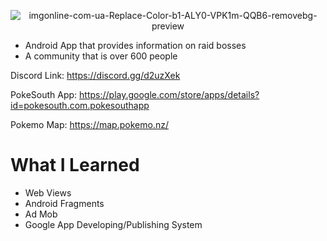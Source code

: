 <p align="center"
  <a href="https://imgbb.com/"><img src="https://i.ibb.co/cFQCrD7/imgonline-com-ua-Replace-Color-b1-ALY0-VPK1m-QQB6-removebg-preview.png"   alt="imgonline-com-ua-Replace-Color-b1-ALY0-VPK1m-QQB6-removebg-preview" border="0"></a>
</p>

- Android App that provides information on raid bosses
- A community that is over 600 people 

Discord Link: https://discord.gg/d2uzXek

PokeSouth App: https://play.google.com/store/apps/details?id=pokesouth.com.pokesouthapp

Pokemo Map: https://map.pokemo.nz/

# What I Learned
- Web Views
- Android Fragments
- Ad Mob
- Google App Developing/Publishing System

